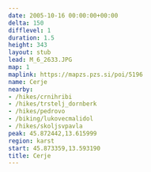 ```yaml
---
date: 2005-10-16 00:00:00+00:00
delta: 150
difflevel: 1
duration: 1.5
height: 343
layout: stub
lead: M_6_2633.JPG
map: 1
maplink: https://mapzs.pzs.si/poi/5196
name: Cerje
nearby:
- /hikes/crnihribi
- /hikes/trstelj_dornberk
- /hikes/pedrovo
- /biking/lukovecmalidol
- /hikes/skoljsvpavla
peak: 45.872442,13.615999
region: karst
start: 45.873359,13.593190
title: Cerje
---
```

